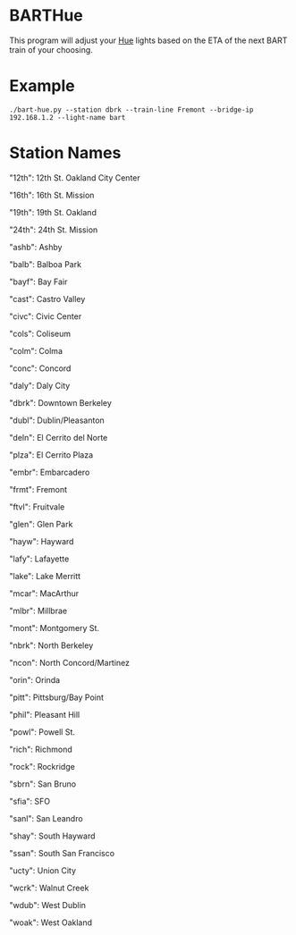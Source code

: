 BARTHue
========

This program will adjust your [Hue](http://www2.meethue.com/en-us/) lights based on the ETA of the next BART train of your choosing.


Example
=========
```
./bart-hue.py --station dbrk --train-line Fremont --bridge-ip 192.168.1.2 --light-name bart
```

Station Names
===============

"12th": 12th St. Oakland City Center

"16th": 16th St. Mission

"19th": 19th St. Oakland

"24th": 24th St. Mission

"ashb": Ashby

"balb": Balboa Park

"bayf": Bay Fair

"cast": Castro Valley

"civc": Civic Center

"cols": Coliseum

"colm": Colma

"conc": Concord

"daly": Daly City

"dbrk": Downtown Berkeley

"dubl": Dublin/Pleasanton

"deln": El Cerrito del Norte

"plza": El Cerrito Plaza

"embr": Embarcadero

"frmt": Fremont

"ftvl": Fruitvale

"glen": Glen Park

"hayw": Hayward

"lafy": Lafayette

"lake": Lake Merritt

"mcar": MacArthur

"mlbr": Millbrae

"mont": Montgomery St.

"nbrk": North Berkeley

"ncon": North Concord/Martinez

"orin": Orinda

"pitt": Pittsburg/Bay Point

"phil": Pleasant Hill

"powl": Powell St.

"rich": Richmond

"rock": Rockridge

"sbrn": San Bruno

"sfia": SFO

"sanl": San Leandro

"shay": South Hayward

"ssan": South San Francisco

"ucty": Union City

"wcrk": Walnut Creek

"wdub": West Dublin

"woak": West Oakland

